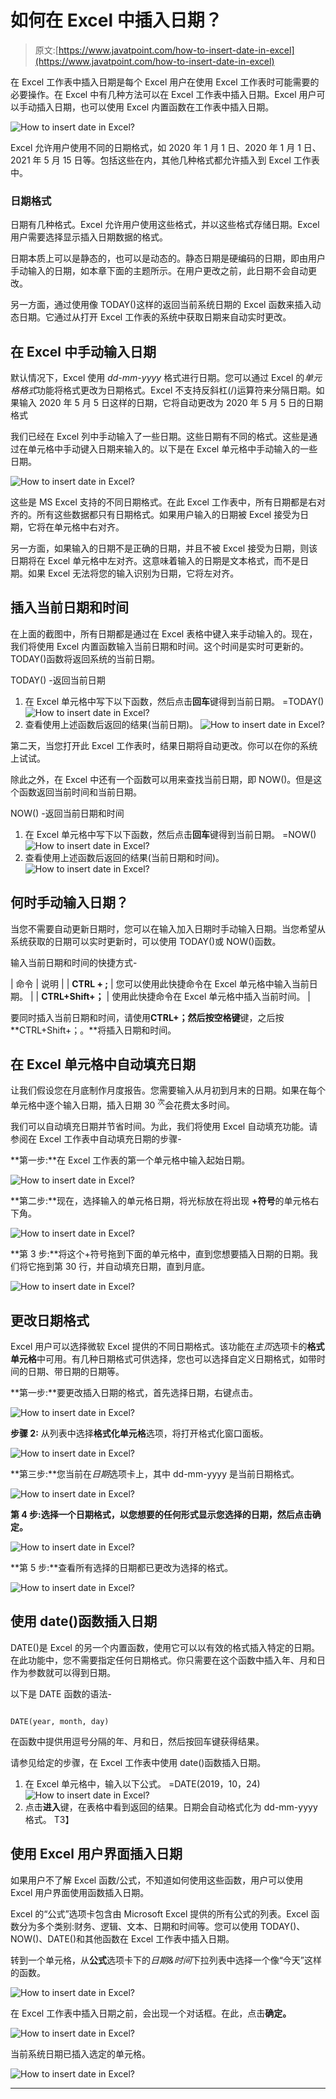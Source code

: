 # 如何在 Excel 中插入日期？

> 原文:[https://www.javatpoint.com/how-to-insert-date-in-excel](https://www.javatpoint.com/how-to-insert-date-in-excel)

在 Excel 工作表中插入日期是每个 Excel 用户在使用 Excel 工作表时可能需要的必要操作。在 Excel 中有几种方法可以在 Excel 工作表中插入日期。Excel 用户可以手动插入日期，也可以使用 Excel 内置函数在工作表中插入日期。

![How to insert date in Excel?](img/8b68db0ed26a00516ee84fca8759303c.png)

Excel 允许用户使用不同的日期格式，如 2020 年 1 月 1 日、2020 年 1 月 1 日、2021 年 5 月 15 日等。包括这些在内，其他几种格式都允许插入到 Excel 工作表中。

### 日期格式

日期有几种格式。Excel 允许用户使用这些格式，并以这些格式存储日期。Excel 用户需要选择显示插入日期数据的格式。

日期本质上可以是静态的，也可以是动态的。静态日期是硬编码的日期，即由用户手动输入的日期，如本章下面的主题所示。在用户更改之前，此日期不会自动更改。

另一方面，通过使用像 TODAY()这样的返回当前系统日期的 Excel 函数来插入动态日期。它通过从打开 Excel 工作表的系统中获取日期来自动实时更改。

## 在 Excel 中手动输入日期

默认情况下，Excel 使用 *dd-mm-yyyy* 格式进行日期。您可以通过 Excel 的*单元格格式*功能将格式更改为日期格式。Excel 不支持反斜杠(/)运算符来分隔日期。如果输入 2020 年 5 月 5 日这样的日期，它将自动更改为 2020 年 5 月 5 日的日期格式

我们已经在 Excel 列中手动输入了一些日期。这些日期有不同的格式。这些是通过在单元格中手动键入日期来输入的。以下是在 Excel 单元格中手动输入的一些日期。

![How to insert date in Excel?](img/a6b82032da184da82d54bb38b2cd57da.png)

这些是 MS Excel 支持的不同日期格式。在此 Excel 工作表中，所有日期都是右对齐的。所有这些数据都只有日期格式。如果用户输入的日期被 Excel 接受为日期，它将在单元格中右对齐。

另一方面，如果输入的日期不是正确的日期，并且不被 Excel 接受为日期，则该日期将在 Excel 单元格中左对齐。这意味着输入的日期是文本格式，而不是日期。如果 Excel 无法将您的输入识别为日期，它将左对齐。

## 插入当前日期和时间

在上面的截图中，所有日期都是通过在 Excel 表格中键入来手动输入的。现在，我们将使用 Excel 内置函数输入当前日期和时间。这个时间是实时可更新的。TODAY()函数将返回系统的当前日期。

TODAY() -返回当前日期

1.  在 Excel 单元格中写下以下函数，然后点击**回车**键得到当前日期。
    =TODAY()
    ![How to insert date in Excel?](img/58ceb94eb6463bc6c510b724c5ae4eba.png)
2.  查看使用上述函数后返回的结果(当前日期)。
    ![How to insert date in Excel?](img/3d74786d7745177752044c96920b2397.png)

第二天，当您打开此 Excel 工作表时，结果日期将自动更改。你可以在你的系统上试试。

除此之外，在 Excel 中还有一个函数可以用来查找当前日期，即 NOW()。但是这个函数返回当前时间和当前日期。

NOW() -返回当前日期和时间

1.  在 Excel 单元格中写下以下函数，然后点击**回车**键得到当前日期。
    =NOW()
    ![How to insert date in Excel?](img/f82f3c5911b773b421fa12000c1c3fe9.png)
2.  查看使用上述函数后返回的结果(当前日期和时间)。
    ![How to insert date in Excel?](img/eb43209260330d694b7d9e172648acf4.png)

## 何时手动输入日期？

当您不需要自动更新日期时，您可以在输入加入日期时手动输入日期。当您希望从系统获取的日期可以实时更新时，可以使用 TODAY()或 NOW()函数。

输入当前日期和时间的快捷方式-

| 命令 | 说明 |
| **CTRL + ;** | 您可以使用此快捷命令在 Excel 单元格中输入当前日期。 |
| **CTRL+Shift+；** | 使用此快捷命令在 Excel 单元格中插入当前时间。 |

要同时插入当前日期和时间，请使用**CTRL+；**然后按**空格键**键，之后按**CTRL+Shift+；。**将插入日期和时间。

## 在 Excel 单元格中自动填充日期

让我们假设您在月底制作月度报告。您需要输入从月初到月末的日期。如果在每个单元格中逐个输入日期，插入日期 30 <sup>次</sup>会花费太多时间。

我们可以自动填充日期并节省时间。为此，我们将使用 Excel 自动填充功能。请参阅在 Excel 工作表中自动填充日期的步骤-

**第一步:**在 Excel 工作表的第一个单元格中输入起始日期。

![How to insert date in Excel?](img/583b29670c5062ddef3fb8a9aea13e34.png)

**第二步:**现在，选择输入的单元格日期，将光标放在将出现 **+符号**的单元格右下角。

![How to insert date in Excel?](img/b01e02545f6d7b8be1eca16804c70528.png)

**第 3 步:**将这个+符号拖到下面的单元格中，直到您想要插入日期的日期。我们将它拖到第 30 行，并自动填充日期，直到月底。

![How to insert date in Excel?](img/fff289c35988793aecb48d6e2d228304.png)

## 更改日期格式

Excel 用户可以选择微软 Excel 提供的不同日期格式。该功能在*主页*选项卡的**格式单元格**中可用。有几种日期格式可供选择，您也可以选择自定义日期格式，如带时间的日期、带日期的日期等。

**第一步:**要更改插入日期的格式，首先选择日期，右键点击。

![How to insert date in Excel?](img/9d736d85a7f2e73539d63771bdc8549e.png)

**步骤 2:** 从列表中选择**格式化单元格**选项，将打开格式化窗口面板。

![How to insert date in Excel?](img/d8bb30260445ea46ca4608021c8e6904.png)

**第三步:**您当前在*日期*选项卡上，其中 dd-mm-yyyy 是当前日期格式。

![How to insert date in Excel?](img/8acfa33a1ca53ddca977b4e9108d0647.png)

**第 4 步:**选择一个日期格式，以您想要的任何形式显示您选择的日期，然后点击**确定。**

![How to insert date in Excel?](img/9f7c68b4c852ca820238e4304352a08f.png)

**第 5 步:**查看所有选择的日期都已更改为选择的格式。

![How to insert date in Excel?](img/8a7dfc0d26d050d6cb5c7353ad0e204c.png)

## 使用 date()函数插入日期

DATE()是 Excel 的另一个内置函数，使用它可以以有效的格式插入特定的日期。在此功能中，您不需要指定任何日期格式。你只需要在这个函数中插入年、月和日作为参数就可以得到日期。

以下是 DATE 函数的语法-

```

DATE(year, month, day)

```

在函数中提供用逗号分隔的年、月和日，然后按回车键获得结果。

请参见给定的步骤，在 Excel 工作表中使用 date()函数插入日期。

1.  在 Excel 单元格中，输入以下公式。
    =DATE(2019，10，24)
    ![How to insert date in Excel?](img/c510a464b7cf33c20b47b0fa512e6a3d.png)
2.  点击**进入**键，在表格中看到返回的结果。日期会自动格式化为 dd-mm-yyyy 格式。
    T3】

## 使用 Excel 用户界面插入日期

如果用户不了解 Excel 函数/公式，不知道如何使用这些函数，用户可以使用 Excel 用户界面使用函数插入日期。

Excel 的“公式”选项卡包含由 Microsoft Excel 提供的所有公式的列表。Excel 函数分为多个类别:财务、逻辑、文本、日期和时间等。您可以使用 TODAY()、NOW()、DATE()和其他函数在 Excel 工作表中插入日期。

转到一个单元格，从**公式**选项卡下的*日期&时间*下拉列表中选择一个像“今天”这样的函数。

![How to insert date in Excel?](img/eabcfeb238f4aeb35377bf7cda2ffa8f.png)

在 Excel 工作表中插入日期之前，会出现一个对话框。在此，点击**确定。**

![How to insert date in Excel?](img/6a99e0e8cb202649a42343daf0e92b7d.png)

当前系统日期已插入选定的单元格。

![How to insert date in Excel?](img/79efb4631f78d4cc086ab69a9dc36a7d.png)

* * *